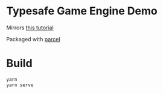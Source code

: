 # Typesafe Game Engine Demo

Mirrors [this tutorial](https://dev.to/martyhimmel/moving-a-sprite-sheet-character-with-javascript-3adg)

Packaged with [parcel](https://parceljs.org/)

# Build

```bash
yarn
yarn serve
```